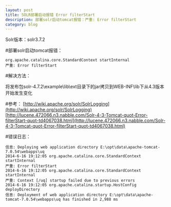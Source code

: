 ```yaml
---
layout: post
title: SOLR部署启动报错 Error filterStart
description: 部署solr启动tomcat报错：严重: Error filterStart
category: blog
---
```


Solr版本：solr3.7.2

#部署solr启动tomcat报错：

	org.apache.catalina.core.StandardContext startInternal
	严重: Error filterStart

#解决方法：

将发布包solr-4.7.2\example\lib\ext目录下的jar拷贝到WEB-INF\lib下从4.3版本开始发生变化

#参考：
[http://wiki.apache.org/solr/SolrLogging](http://wiki.apache.org/solr/SolrLogging)
[http://lucene.472066.n3.nabble.com/Solr-4-3-Tomcat-quot-Error-filterStart-quot-td4067038.html](http://lucene.472066.n3.nabble.com/Solr-4-3-Tomcat-quot-Error-filterStart-quot-td4067038.html)

#错误日志：

	信息: Deploying web application directory E:\opt\data\apache-tomcat-7.0.54\webapps\uq
	2014-6-16 19:12:05 org.apache.catalina.core.StandardContext startInternal
	严重: Error filterStart
	2014-6-16 19:12:05 org.apache.catalina.core.StandardContext startInternal
	严重: Context [/uq] startup failed due to previous errors
	2014-6-16 19:12:05 org.apache.catalina.startup.HostConfig deployDirectory
	信息: Deployment of web application directory E:\opt\data\apache-tomcat-7.0.54\webapps\uq has finished in 2,988 ms

